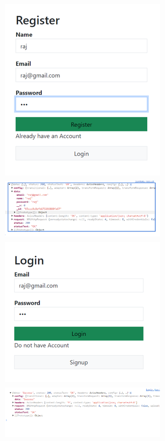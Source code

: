 ![Register Page](./images/register.png)

![Response](./images/register_response.png)

![Login Page](./images/login.png)

![response](./images/login_response.png)
